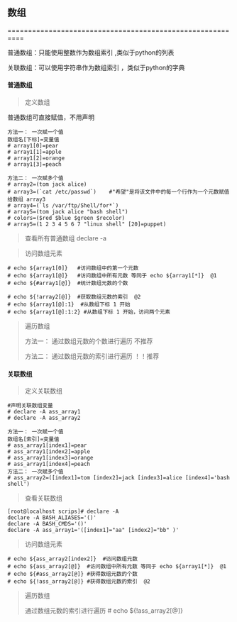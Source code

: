 ## 数组

==========================================================

普通数组：只能使用整数作为数组索引 ,类似于python的列表

关联数组：可以使用字符串作为数组索引 ，类似于python的字典



#### 普通数组

> 定义数组

普通数组可直接赋值，不用声明

```shell
方法一： 一次赋一个值
数组名[下标]=变量值
# array1[0]=pear
# array1[1]=apple
# array1[2]=orange
# array1[3]=peach

方法二： 一次赋多个值
# array2=(tom jack alice)
# array3=(`cat /etc/passwd`)    #"希望"是将该文件中的每一个行作为一个元数赋值给数组 array3
# array4=(`ls /var/ftp/Shell/for*`)
# array5=(tom jack alice "bash shell")
# colors=($red $blue $green $recolor)
# array5=(1 2 3 4 5 6 7 "linux shell" [20]=puppet)
```



> 查看所有普通数组  declare -a 



> 访问数组元素

```shell
# echo ${array1[0]}   #访问数组中的第一个元数
# echo ${array1[@]}   #访问数组中所有元数 等同于 echo ${array1[*]}  @1
# echo ${#array1[@]}  #统计数组元数的个数

# echo ${!array2[@]}  #获取数组元数的索引  @2
# echo ${array1[@]:1}  #从数组下标 1 开始
# echo ${array1[@]:1:2} #从数组下标 1 开始，访问两个元素
```



> 遍历数组
>
> 方法一： 通过数组元数的个数进行遍历    不推荐
>
> 方法二： 通过数组元数的索引进行遍历  ！！推荐





#### 关联数组

> 定义关联数组

```shell
#声明关联数组变量
# declare -A ass_array1
# declare -A ass_array2

方法一： 一次赋一个值
数组名[索引]=变量值
# ass_array1[index1]=pear
# ass_array1[index2]=apple
# ass_array1[index3]=orange
# ass_array1[index4]=peach
方法二： 一次赋多个值
# ass_array2=([index1]=tom [index2]=jack [index3]=alice [index4]='bash shell')
```



> 查看关联数组

```shell
[root@localhost scrips]# declare -A
declare -A BASH_ALIASES='()'
declare -A BASH_CMDS='()'
declare -A ass_array1='([index1]="aa" [index2]="bb" )'
```



> 访问数组元素

```shell
# echo ${ass_array2[index2]}  #访问数组元数
# echo ${ass_array2[@]}  #访问数组中所有元数 等同于 echo ${array1[*]}  @1
# echo ${#ass_array2[@]} #获得数组元数的个数
# echo ${!ass_array2[@]} #获得数组元数的索引  @2
```



> 遍历数组
>
> 通过数组元数的索引进行遍历   # echo ${!ass_array2[@]}

